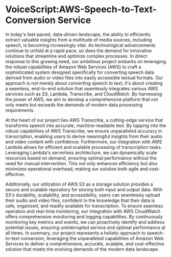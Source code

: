 # VoiceScript:AWS-Speech-to-Text-Conversion Service
In today's fast-paced, data-driven landscape, the ability to efficiently extract valuable insights from a multitude of media sources, including speech, is becoming increasingly vital. As technological advancements continue to unfold at a rapid pace, so does the demand for innovative solutions that streamline and optimize complex processes. In direct response to this growing need, our ambitious project embarks on leveraging the robust capabilities of Amazon Web Services (AWS) to craft a sophisticated system designed specifically for converting speech data derived from audio or video files into easily accessible textual formats. Our approach is not merely about converting speech to text; it's about creating a seamless, end-to-end solution that seamlessly integrates various AWS services such as S3, Lambda, Transcribe, and CloudWatch. By harnessing the power of AWS, we aim to develop a comprehensive platform that not only meets but exceeds the demands of modern data processing requirements.

At the heart of our project lies AWS Transcribe, a cutting-edge service that transforms speech into accurate, machine-readable text. By tapping into the robust capabilities of AWS Transcribe, we ensure unparalleled accuracy in transcription, enabling users to derive meaningful insights from their audio and video content with confidence. Furthermore, our integration with AWS Lambda allows for efficient and scalable processing of transcription tasks. Leveraging Lambda's serverless architecture, we can dynamically scale resources based on demand, ensuring optimal performance without the need for manual intervention. This not only enhances efficiency but also minimizes operational overhead, making our solution both agile and cost-effective. 

Additionally, our utilization of AWS S3 as a storage solution provides a secure and scalable repository for storing both input and output data. With S3's durability, scalability, and accessibility, users can seamlessly upload their audio and video files, confident in the knowledge that their data is safe, organized, and readily available for transcription. To ensure seamless operation and real-time monitoring, our integration with AWS CloudWatch offers comprehensive monitoring and logging capabilities. By continuously monitoring key metrics and events, we can proactively identify and address potential issues, ensuring uninterrupted service and optimal performance at all times. In summary, our project represents a holistic approach to speech-to-text conversion, leveraging the unparalleled capabilities of Amazon Web Services to deliver a comprehensive, accurate, scalable, and cost-effective solution that meets the evolving demands of the modern data landscape. 
